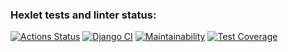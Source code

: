 ### Hexlet tests and linter status:
[![Actions Status](https://github.com/M1RRoN/python-project-52/workflows/hexlet-check/badge.svg)](https://github.com/M1RRoN/python-project-52/actions)
[![Django CI](https://github.com/M1RRoN/python-project-52/workflows/django/badge.svg)](https://github.com/M1RRoN/python-project-52/actions)
[![Maintainability](https://api.codeclimate.com/v1/badges/feb3c5fd658c71dc32e8/maintainability)](https://codeclimate.com/github/M1RRoN/python-project-52/maintainability)
[![Test Coverage](https://api.codeclimate.com/v1/badges/feb3c5fd658c71dc32e8/test_coverage)](https://codeclimate.com/github/M1RRoN/python-project-52/test_coverage)
